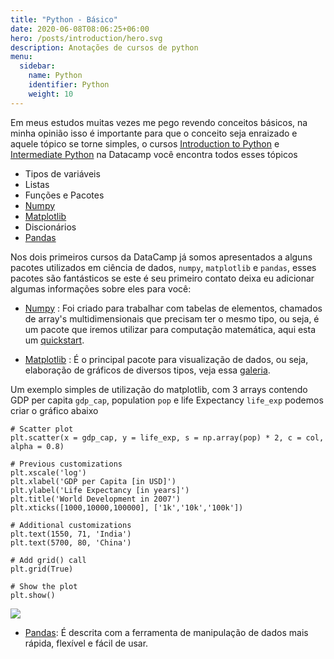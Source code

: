 ```yaml
---
title: "Python - Básico"
date: 2020-06-08T08:06:25+06:00
hero: /posts/introduction/hero.svg
description: Anotações de cursos de python
menu:
  sidebar:
    name: Python
    identifier: Python
    weight: 10
---
```



Em meus estudos muitas vezes me pego revendo conceitos básicos, na minha opinião isso é importante para que o conceito seja enraizado e aquele tópico se torne simples, o cursos [Introduction to Python](https://learn.datacamp.com/courses/intro-to-python-for-data-science) e [Intermediate Python](https://learn.datacamp.com/courses/intermediate-python) na Datacamp você encontra todos esses tópicos 

- Tipos de variáveis
- Listas    
- Funções e Pacotes
- [Numpy](https://numpy.org/)
- [Matplotlib](https://matplotlib.org/)
- Discionários
- [Pandas](https://pandas.pydata.org/)


Nos dois primeiros cursos da DataCamp já somos apresentados a alguns pacotes utilizados em ciência de dados, `numpy`, `matplotlib` e `pandas`, esses pacotes são fantásticos se este é seu primeiro contato deixa eu adicionar algumas informações sobre eles para você:

* [Numpy](https://numpy.org/doc/stable/) : Foi criado para trabalhar com tabelas de elementos, chamados de array's multidimensionais que precisam ter o mesmo tipo, ou seja, é um pacote que iremos utilizar para computação matemática, aqui esta um [quickstart](https://numpy.org/learn/).

* [Matplotlib](https://matplotlib.org/contents.html) : É o principal pacote para visualização de dados, ou seja, elaboração de gráficos de diversos tipos, veja essa [galeria](https://matplotlib.org/gallery/index.html).

Um exemplo simples de utilização do matplotlib, com 3 arrays contendo GDP per capita `gdp_cap`, population `pop` e life Expectancy `life_exp` podemos criar o gráfico abaixo

```
# Scatter plot
plt.scatter(x = gdp_cap, y = life_exp, s = np.array(pop) * 2, c = col, alpha = 0.8)

# Previous customizations
plt.xscale('log') 
plt.xlabel('GDP per Capita [in USD]')
plt.ylabel('Life Expectancy [in years]')
plt.title('World Development in 2007')
plt.xticks([1000,10000,100000], ['1k','10k','100k'])

# Additional customizations
plt.text(1550, 71, 'India')
plt.text(5700, 80, 'China')

# Add grid() call
plt.grid(True)

# Show the plot
plt.show()
```

![](/posts/Python/g1.svg)


* [Pandas](https://pandas.pydata.org/docs/): É descrita com a ferramenta de manipulação de dados mais rápida, flexível e fácil de usar.



